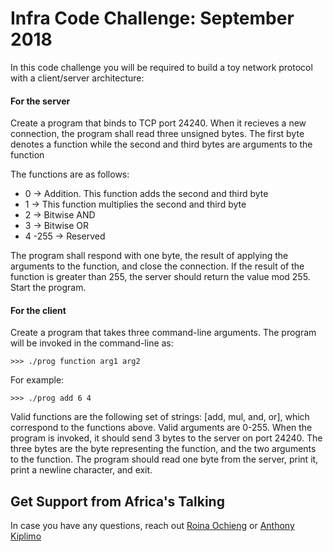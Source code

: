# Infra Code Challenge: September 2018
In this code challenge you will be required to build a toy network protocol with a client/server architecture:

#### For the server
Create a program that binds to TCP port 24240. When it recieves a new connection, the program shall read three unsigned bytes. The first byte denotes a function while the second and third bytes are arguments to the function

The functions are as follows:
- 0 -> Addition. This function adds the second and third byte
- 1 -> This function multiplies the second and third byte
- 2 -> Bitwise AND
- 3 -> Bitwise OR
- 4 -255 -> Reserved

The program shall respond with one byte, the result of applying the arguments to the function, and close the connection. If the result of the function is greater than 255, the server should return the value mod 255. Start the program.

#### For the client

Create a program that takes three command-line arguments. The program will be invoked in the command-line as:

```
>>> ./prog function arg1 arg2
```

For example:

```
>>> ./prog add 6 4
```

Valid functions are the following set of strings: [add, mul, and, or],
which correspond to the functions above. Valid arguments are 0-255.
When the program is invoked, it should send 3 bytes to the server on port 24240. The three bytes are the byte representing the function, and the two arguments to the function. The program should read one byte from the server, print it, print a newline character, and exit.


## Get Support from Africa's Talking
In case you have any questions, reach out [Roina Ochieng](rochieng@africastalking.com) or [Anthony Kiplimo](anthony.kiplimo@africastalking.com)
